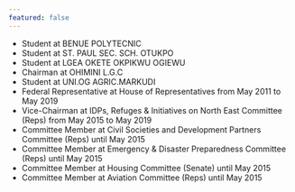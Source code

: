 ```yaml
---
featured: false
---
```

* Student at BENUE POLYTECNIC
* Student at ST. PAUL SEC. SCH. OTUKPO
* Student at LGEA OKETE OKPIKWU OGIEWU
* Chairman at OHIMINI L.G.C
* Student at UNI.OG AGRIC.MARKUDI
* Federal Representative at House of Representatives from May 2011 to May 2019
* Vice-Chairman at IDPs, Refuges & Initiatives on North East Committee (Reps) from May 2015 to May 2019
* Committee Member at Civil Societies and Development Partners Committee (Reps) until May 2015
* Committee Member at Emergency & Disaster Preparedness Committee (Reps) until May 2015
* Committee Member at Housing Committee (Senate) until May 2015
* Committee Member at Aviation Committee (Reps) until May 2015

